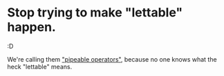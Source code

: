 # Stop trying to make "lettable" happen.

:D

We're calling them ["pipeable operators"](./pipeable-operators.md), because no one knows what the heck "lettable" means.
